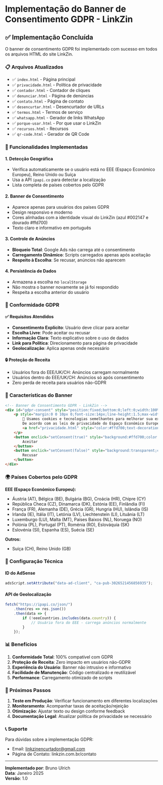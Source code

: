 # Implementação do Banner de Consentimento GDPR - LinkZin

## ✅ Implementação Concluída

O banner de consentimento GDPR foi implementado com sucesso em todos os arquivos HTML do site LinkZin. 

### 📋 Arquivos Atualizados

- ✅ `index.html` - Página principal
- ✅ `privacidade.html` - Política de privacidade
- ✅ `contador.html` - Contador de cliques
- ✅ `denunciar.html` - Página de denúncias
- ✅ `contato.html` - Página de contato
- ✅ `desencurtar.html` - Desencurtador de URLs
- ✅ `termos.html` - Termos de serviço
- ✅ `whatsapp.html` - Gerador de links WhatsApp
- ✅ `porque-usar.html` - Por que usar o LinkZin
- ✅ `recursos.html` - Recursos
- ✅ `qr-code.html` - Gerador de QR Code

### 🔧 Funcionalidades Implementadas

#### 1. **Detecção Geográfica**
- Verifica automaticamente se o usuário está no EEE (Espaço Económico Europeu), Reino Unido ou Suíça
- Usa a API `ipapi.co` para detectar a localização
- Lista completa de países cobertos pelo GDPR

#### 2. **Banner de Consentimento**
- Aparece apenas para usuários dos países GDPR
- Design responsivo e moderno
- Cores alinhadas com a identidade visual do LinkZin (azul #002147 e dourado #ffd700)
- Texto claro e informativo em português

#### 3. **Controle de Anúncios**
- **Bloqueio Total**: Google Ads não carrega até o consentimento
- **Carregamento Dinâmico**: Scripts carregados apenas após aceitação
- **Respeito à Escolha**: Se recusar, anúncios não aparecem

#### 4. **Persistência de Dados**
- Armazena a escolha no `localStorage`
- Não mostra o banner novamente se já foi respondido
- Respeita a escolha anterior do usuário

### 🎯 Conformidade GDPR

#### ✅ Requisitos Atendidos
- **Consentimento Explícito**: Usuário deve clicar para aceitar
- **Escolha Livre**: Pode aceitar ou recusar
- **Informação Clara**: Texto explicativo sobre o uso de dados
- **Link para Política**: Direcionamento para página de privacidade
- **Geolocalização**: Aplica apenas onde necessário

#### 🔒 Proteção de Receita
- Usuários fora do EEE/UK/CH: Anúncios carregam normalmente
- Usuários dentro do EEE/UK/CH: Anúncios só após consentimento
- Zero perda de receita para usuários não-GDPR

### 📱 Características do Banner

```html
<!-- Banner de Consentimento GDPR - LinkZin -->
<div id="gdpr-consent" style="position:fixed;bottom:0;left:0;width:100%;background:#002147;color:#fff;padding:20px;text-align:center;z-index:9999;font-family:Arial,sans-serif;box-shadow:0 -2px 8px rgba(0,0,0,0.3);">
    <p style="margin:0 0 10px 0;font-size:14px;line-height:1.5;max-width:800px;margin-left:auto;margin-right:auto;">
        📢 Usamos cookies e tecnologias semelhantes para melhorar sua experiência, personalizar anúncios e analisar o tráfego.  
        De acordo com as leis de privacidade do Espaço Económico Europeu (EEE), Reino Unido e Suíça, pedimos seu consentimento para processar dados pessoais.  
        <a href="privacidade.html" style="color:#ffd700;text-decoration:underline;">Saiba mais</a>
    </p>
    <button onclick="setConsent(true)" style="background:#ffd700;color:#002147;padding:8px 15px;border:none;border-radius:5px;cursor:pointer;margin-right:8px;font-weight:bold;">
        Aceitar
    </button>
    <button onclick="setConsent(false)" style="background:transparent;color:white;padding:8px 15px;border:1px solid white;border-radius:5px;cursor:pointer;">
        Recusar
    </button>
</div>
```

### 🌍 Países Cobertos pelo GDPR

**EEE (Espaço Económico Europeu):**
- Áustria (AT), Bélgica (BE), Bulgária (BG), Croácia (HR), Chipre (CY)
- República Checa (CZ), Dinamarca (DK), Estónia (EE), Finlândia (FI)
- França (FR), Alemanha (DE), Grécia (GR), Hungria (HU), Islândia (IS)
- Irlanda (IE), Itália (IT), Letónia (LV), Liechtenstein (LI), Lituânia (LT)
- Luxemburgo (LU), Malta (MT), Países Baixos (NL), Noruega (NO)
- Polónia (PL), Portugal (PT), Roménia (RO), Eslováquia (SK)
- Eslovénia (SI), Espanha (ES), Suécia (SE)

**Outros:**
- Suíça (CH), Reino Unido (GB)

### 🔧 Configuração Técnica

#### ID do AdSense
```javascript
adsScript.setAttribute("data-ad-client", "ca-pub-3026521456856935");
```

#### API de Geolocalização
```javascript
fetch("https://ipapi.co/json/")
    .then(res => res.json())
    .then(data => {
        if (!eeeCountries.includes(data.country)) {
            // Usuário fora do EEE - carrega anúncios normalmente
        }
    });
```

### 📊 Benefícios

1. **Conformidade Total**: 100% compatível com GDPR
2. **Proteção de Receita**: Zero impacto em usuários não-GDPR
3. **Experiência do Usuário**: Banner não intrusivo e informativo
4. **Facilidade de Manutenção**: Código centralizado e reutilizável
5. **Performance**: Carregamento otimizado de scripts

### 🚀 Próximos Passos

1. **Teste em Produção**: Verificar funcionamento em diferentes localizações
2. **Monitoramento**: Acompanhar taxas de aceitação/rejeição
3. **Otimização**: Ajustar texto ou design conforme feedback
4. **Documentação Legal**: Atualizar política de privacidade se necessário

### 📞 Suporte

Para dúvidas sobre a implementação GDPR:
- Email: linkzinencurtador@gmail.com
- Página de Contato: linkzin.com.br/contato

---

**Implementado por**: Bruno Ulrich  
**Data**: Janeiro 2025  
**Versão**: 1.0
